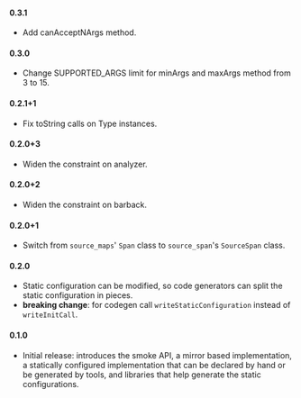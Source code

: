 #### 0.3.1
  * Add canAcceptNArgs method.

#### 0.3.0
  * Change SUPPORTED_ARGS limit for minArgs and maxArgs method from 3 to 15.

#### 0.2.1+1
  * Fix toString calls on Type instances.

#### 0.2.0+3
  * Widen the constraint on analyzer.

#### 0.2.0+2
  * Widen the constraint on barback.

#### 0.2.0+1
  * Switch from `source_maps`' `Span` class to `source_span`'s `SourceSpan`
    class.

#### 0.2.0
  * Static configuration can be modified, so code generators can split the
    static configuration in pieces.
  * **breaking change**: for codegen call `writeStaticConfiguration` instead of
    `writeInitCall`.

#### 0.1.0
  * Initial release: introduces the smoke API, a mirror based implementation, a
    statically configured implementation that can be declared by hand or be
    generated by tools, and libraries that help generate the static
    configurations.
